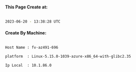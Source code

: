 
   
#### This Page Create at:

```bash

2023-06-20 - 13:38:28 UTC

```

#### Create By Machine:

```bash

Host Name : fv-az491-696

platform  : Linux-5.15.0-1039-azure-x86_64-with-glibc2.35

Ip Local  : 10.1.86.0

```

